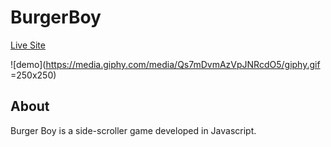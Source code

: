 # BurgerBoy

[Live Site](https://danna-aa.github.io/BurgerBoy/dist/index.html)

![demo](https://media.giphy.com/media/Qs7mDvmAzVpJNRcdO5/giphy.gif =250x250)

## About
Burger Boy is a side-scroller game developed in Javascript. 
